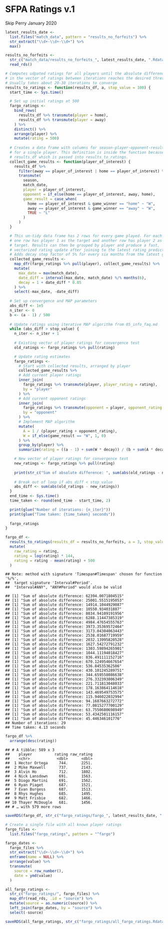 SFPA Ratings v.1
================
Skip Perry
January 2020

``` r
latest_results_date <- 
  list.files("match_data", pattern = "results_no_forfeits") %>% 
  str_extract("\\d+-\\d+-\\d+") %>% 
  max()

results_no_forfeits <- 
  str_c("match_data/results_no_forfeits_", latest_results_date, ".Rdata") %>% 
  read_rds()

# Computes udpated ratings for all players until the absolute difference 
# in the vector of ratings between iterations reaches the desired threshold
# Usually takes about 20-30 iterations to converge
results_to_ratings <- function(results_df, a, stop_value = 100) {
  start_time <- Sys.time()

  # Set up initial ratings at 500
  fargo_ratings <- 
    bind_rows(
      results_df %>% transmute(player = home), 
      results_df %>% transmute(player = away)
    ) %>% 
    distinct() %>% 
    arrange(player) %>% 
    mutate(rating = 500)
  
  # Creates a data frame with columns for season-player-opponent-result-decay 
  # for a single player. This definition is inside the function because it uses 
  # results_df which is passed into results_to_ratings.
  collect_game_results <- function(player_of_interest) {
    results_df %>% 
      filter(away == player_of_interest | home == player_of_interest) %>% 
      transmute(
        season,
        match_date,
        player = player_of_interest,
        opponent = if_else(home == player_of_interest, away, home),
        game_result = case_when(
          home == player_of_interest & game_winner == "home" ~ "W",
          away == player_of_interest & game_winner == "away" ~ "W",
          TRUE ~ "L"
        )
      )
  }

  # This un-tidy data frame has 2 rows for every game played. For each game, 
  # one row has player 1 as the target and another row has player 2 as the 
  # target. Results can then be grouped by player and produce a fast,
  # vectorized rating update after joining to the latest rating predictions. 
  # Adds decay step factor of 5% for every six months from the latest game. 
  collected_game_results <- 
    map_dfr(fargo_ratings %>% pull(player), collect_game_results) %>% 
    mutate(
      max_date = max(match_date),
      date_diff = interval(max_date, match_date) %/% months(6),
      decay = 1 + date_diff * 0.05
    ) %>% 
    select(-max_date, -date_diff)
  
  # Set up convergence and MAP parameters 
  abs_diff <- 1e5
  n_iter <- 0
  b <- (a - 1) / 500
  
  # Update ratings using iterative MAP algorithm from 05_info_faq.md
  while (abs_diff > stop_value) {
    n_iter <- n_iter + 1
    
    # Existing vector of player ratings for convergence test
    old_ratings <- fargo_ratings %>% pull(rating)

    # Update rating estimates
    fargo_ratings <- 
      # Start with collected results, arranged by player 
      collected_game_results %>%
      # Add current player ratings
      inner_join(
        fargo_ratings %>% transmute(player, player_rating = rating), 
        by = "player"
      ) %>% 
      # Add current opponent ratings
      inner_join(
        fargo_ratings %>% transmute(opponent = player, opponent_rating = rating), 
        by = "opponent"
      ) %>% 
      # Implement MAP algorithm 
      mutate(
        A = 1 / (player_rating + opponent_rating),
        W = if_else(game_result == "W", 1, 0)
      ) %>% 
      group_by(player) %>% 
      summarize(rating = ((a - 1) + sum(W * decay)) / (b + sum(A * decay)))

    # New vector of player ratings for convergence test
    new_ratings <- fargo_ratings %>% pull(rating) 
    
    print(str_c("Sum of absolute difference: ", sum(abs(old_ratings - new_ratings))))
    
    # Break out of loop if abs_diff < stop_value
    abs_diff <- sum(abs(old_ratings - new_ratings))
  }
  end_time <- Sys.time()
  time_taken <- round(end_time - start_time, 2)

  print(glue("Number of iterations: {n_iter}"))
  print(glue("Time taken: {time_taken} seconds"))
  
  fargo_ratings
}
```

``` r
fargo_df <- 
  results_to_ratings(results_df = results_no_forfeits, a = 3, stop_value = 50) %>% 
  mutate(
    raw_rating = rating,
    rating = log(rating) * 144,
    rating = rating - mean(rating) + 500
  )
```

    ## Note: method with signature 'Timespan#Timespan' chosen for function '%/%',
    ##  target signature 'Interval#Period'.
    ##  "Interval#ANY", "ANY#Period" would also be valid

    ## [1] "Sum of absolute difference: 62394.0071804515"
    ## [1] "Sum of absolute difference: 25001.5515195053"
    ## [1] "Sum of absolute difference: 14914.1044929087"
    ## [1] "Sum of absolute difference: 10550.934031887"
    ## [1] "Sum of absolute difference: 8034.94109191956"
    ## [1] "Sum of absolute difference: 6288.11447385319"
    ## [1] "Sum of absolute difference: 4984.47654555763"
    ## [1] "Sum of absolute difference: 3973.35369572464"
    ## [1] "Sum of absolute difference: 3173.04304063443"
    ## [1] "Sum of absolute difference: 2538.01687719959"
    ## [1] "Sum of absolute difference: 2032.13995820528"
    ## [1] "Sum of absolute difference: 1627.54272791232"
    ## [1] "Sum of absolute difference: 1303.59894265901"
    ## [1] "Sum of absolute difference: 1044.11194018427"
    ## [1] "Sum of absolute difference: 836.491111152716"
    ## [1] "Sum of absolute difference: 670.124954667654"
    ## [1] "Sum of absolute difference: 536.84535362586"
    ## [1] "Sum of absolute difference: 430.101245289751"
    ## [1] "Sum of absolute difference: 344.659558086638"
    ## [1] "Sum of absolute difference: 276.332393806349"
    ## [1] "Sum of absolute difference: 221.711813048033"
    ## [1] "Sum of absolute difference: 178.163864114618"
    ## [1] "Sum of absolute difference: 143.469549753575"
    ## [1] "Sum of absolute difference: 115.946022032994"
    ## [1] "Sum of absolute difference: 94.1687663272772"
    ## [1] "Sum of absolute difference: 77.0815277700129"
    ## [1] "Sum of absolute difference: 63.7550680698949"
    ## [1] "Sum of absolute difference: 53.4342501116157"
    ## [1] "Sum of absolute difference: 45.446346101776"
    ## Number of iterations: 29
    ## Time taken: 4.13 seconds

``` r
fargo_df %>% 
  arrange(desc(rating))
```

    ## # A tibble: 589 x 3
    ##    player          rating raw_rating
    ##    <chr>            <dbl>      <dbl>
    ##  1 Hector Ortega     744.      2251.
    ##  2 Mike Maxwell      737.      2143.
    ##  3 Alvin Ho          712.      1802.
    ##  4 Nick Lansdown     691.      1563.
    ##  5 Diogo Martini     691.      1562.
    ##  6 Ryan Piaget       687.      1521.
    ##  7 Evan Burgess      687.      1513.
    ##  8 Rhys Hughes       685.      1495.
    ##  9 Matt Frisbie      682.      1466.
    ## 10 Thayer McDougle   681.      1456.
    ## # … with 579 more rows

``` r
saveRDS(fargo_df, str_c("fargo_ratings/fargo_", latest_results_date, ".Rdata"))
```

``` r
# Create a single file with all known player ratings
fargo_files <- 
  list.files("fargo_ratings", pattern = "^fargo")

fargo_dates <- 
  fargo_files %>% 
  str_extract("\\d+-\\d+-\\d+") %>% 
  enframe(name = NULL) %>% 
  arrange(value) %>% 
  transmute(
    source = row_number(),
    date = ymd(value)
  )

all_fargo_ratings <- 
  str_c("fargo_ratings/", fargo_files) %>% 
  map_dfr(read_rds, .id = "source") %>% 
  mutate(source = as.numeric(source)) %>% 
  left_join(fargo_dates, by = "source") %>% 
  select(-source)

saveRDS(all_fargo_ratings, str_c("fargo_ratings/all_fargo_ratings.Rdata"))
```
